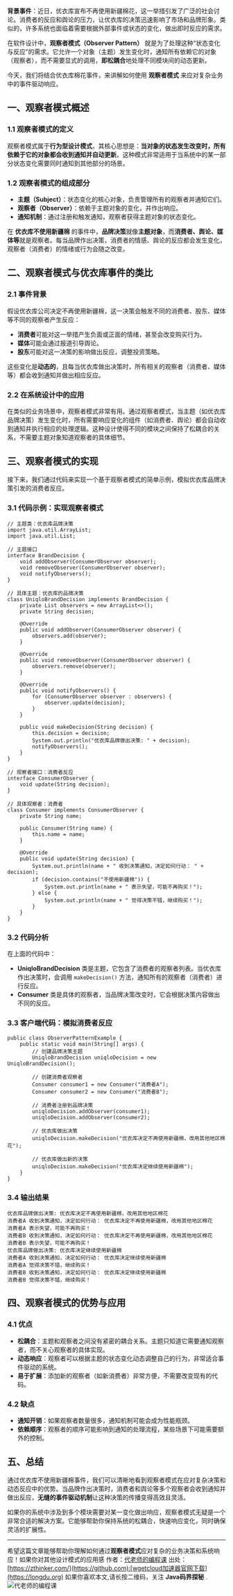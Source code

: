 
**背景事件**：近日，优衣库宣布不再使用新疆棉花，这一举措引发了广泛的社会讨论。消费者的反应和舆论的压力，让优衣库的决策迅速影响了市场和品牌形象。类似的，许多系统也面临着需要根据外部事件或状态的变化，做出即时反应的需求。


在软件设计中，**观察者模式（Observer Pattern）** 就是为了处理这种“状态变化与反应”的需求。它允许一个对象（主题）发生变化时，通知所有依赖它的对象（观察者），而不需要显式的调用，**即松耦合**地处理不同模块间的动态更新。


今天，我们将结合优衣库棉花事件，来讲解如何使用 **观察者模式** 来应对复杂业务中的事件驱动响应。


## 一、观察者模式概述


### 1\.1 观察者模式的定义


观察者模式属于**行为型设计模式**，其核心思想是：**当对象的状态发生改变时，所有依赖于它的对象都会收到通知并自动更新**。这种模式非常适用于当系统中的某一部分状态变化需要同时通知到其他部分的场景。


### 1\.2 观察者模式的组成部分


* **主题（Subject）**：状态变化的核心对象，负责管理所有的观察者并通知它们。
* **观察者（Observer）**：依赖于主题对象的变化，并作出响应。
* **通知机制**：通过注册和触发通知，观察者获得主题对象的状态变化。


在 **优衣库不使用新疆棉** 的事件中，**品牌决策**就像**主题对象**，而**消费者、舆论、媒体等**就是观察者。每当品牌作出决策，消费者的情感、舆论的反应都会发生变化，观察者（消费者）的情绪或行为会随之改变。


## 二、观察者模式与优衣库事件的类比


### 2\.1 事件背景


假设优衣库公司决定不再使用新疆棉，这一决策会触发不同的消费者、股东、媒体等不同的观察者产生反应：


* **消费者**可能对这一举措产生负面或正面的情绪，甚至会改变购买行为。
* **媒体**可能会通过报道引导舆论。
* **股东**可能对这一决策的影响做出反应，调整投资策略。


这些变化是**动态的**，且每当优衣库做出决策时，所有相关的观察者（消费者、媒体等）都会收到通知并做出相应反应。


### 2\.2 在系统设计中的应用


在类似的业务场景中，观察者模式非常有用。通过观察者模式，当主题（如优衣库品牌决策）发生变化时，所有需要响应变化的组件（如消费者、舆论）都会自动收到通知并执行相应的处理逻辑。这种设计使得不同的模块之间保持了松耦合的关系，不需要主题对象知道观察者的具体细节。


## 三、观察者模式的实现


接下来，我们通过代码来实现一个基于观察者模式的简单示例，模拟优衣库品牌决策引发的消费者反应。


### 3\.1 代码示例：实现观察者模式



```
// 主题类：优衣库品牌决策
import java.util.ArrayList;
import java.util.List;

// 主题接口
interface BrandDecision {
    void addObserver(ConsumerObserver observer);
    void removeObserver(ConsumerObserver observer);
    void notifyObservers();
}

// 具体主题：优衣库的品牌决策
class UniqloBrandDecision implements BrandDecision {
    private List observers = new ArrayList<>();
    private String decision;

    @Override
    public void addObserver(ConsumerObserver observer) {
        observers.add(observer);
    }

    @Override
    public void removeObserver(ConsumerObserver observer) {
        observers.remove(observer);
    }

    @Override
    public void notifyObservers() {
        for (ConsumerObserver observer : observers) {
            observer.update(decision);
        }
    }

    public void makeDecision(String decision) {
        this.decision = decision;
        System.out.println("优衣库品牌做出决策: " + decision);
        notifyObservers();
    }
}

// 观察者接口：消费者反应
interface ConsumerObserver {
    void update(String decision);
}

// 具体观察者：消费者
class Consumer implements ConsumerObserver {
    private String name;

    public Consumer(String name) {
        this.name = name;
    }

    @Override
    public void update(String decision) {
        System.out.println(name + " 收到决策通知，决定如何行动： " + decision);
        if (decision.contains("不使用新疆棉")) {
            System.out.println(name + " 表示失望，可能不再购买！");
        } else {
            System.out.println(name + " 觉得决策不错，继续购买！");
        }
    }
}

```

### 3\.2 代码分析


在上面的代码中：


* **UniqloBrandDecision** 类是主题，它包含了消费者的观察者列表。当优衣库作出决策时，会调用 `makeDecision()` 方法，通知所有的观察者（消费者）进行反应。
* **Consumer** 类是具体的观察者，当品牌决策改变时，它会根据决策内容做出不同的反应。


### 3\.3 客户端代码：模拟消费者反应



```
public class ObserverPatternExample {
    public static void main(String[] args) {
        // 创建品牌决策主题
        UniqloBrandDecision uniqloDecision = new UniqloBrandDecision();

        // 创建消费者观察者
        Consumer consumer1 = new Consumer("消费者A");
        Consumer consumer2 = new Consumer("消费者B");

        // 消费者注册到品牌决策
        uniqloDecision.addObserver(consumer1);
        uniqloDecision.addObserver(consumer2);

        // 优衣库做出决策
        uniqloDecision.makeDecision("优衣库决定不再使用新疆棉，改用其他地区棉花");

        // 优衣库做出新的决策
        uniqloDecision.makeDecision("优衣库决定继续使用新疆棉");
    }
}

```

### 3\.4 输出结果



```
优衣库品牌做出决策: 优衣库决定不再使用新疆棉，改用其他地区棉花
消费者A 收到决策通知，决定如何行动： 优衣库决定不再使用新疆棉，改用其他地区棉花
消费者A 表示失望，可能不再购买！
消费者B 收到决策通知，决定如何行动： 优衣库决定不再使用新疆棉，改用其他地区棉花
消费者B 表示失望，可能不再购买！
优衣库品牌做出决策: 优衣库决定继续使用新疆棉
消费者A 收到决策通知，决定如何行动： 优衣库决定继续使用新疆棉
消费者A 觉得决策不错，继续购买！
消费者B 收到决策通知，决定如何行动： 优衣库决定继续使用新疆棉
消费者B 觉得决策不错，继续购买！

```

## 四、观察者模式的优势与应用


### 4\.1 优点


* **松耦合**：主题和观察者之间没有紧密的耦合关系。主题只知道它需要通知观察者，而不关心观察者的具体实现。
* **动态响应**：观察者可以根据主题的状态变化动态调整自己的行为，非常适合事件驱动的系统。
* **易于扩展**：添加新的观察者（如新消费者）非常方便，不需要改变现有的代码。


### 4\.2 缺点


* **通知开销**：如果观察者数量很多，通知机制可能会成为性能瓶颈。
* **依赖顺序**：观察者的顺序可能影响到通知的处理流程，某些场景下可能需要额外的控制。


## 五、总结


通过优衣库不使用新疆棉事件，我们可以清晰地看到观察者模式在应对复杂决策和动态反应中的优势。当品牌作出决策时，消费者和舆论等多个观察者会收到通知并做出反应，**无缝的事件驱动机制**让这种决策的传播变得高效且灵活。


如果你的系统中涉及到多个模块需要对某一变化做出响应，观察者模式无疑是一个非常合适的解决方案。它能够帮助你保持系统的松耦合，快速响应变化，同时确保灵活的扩展性。




---


希望这篇文章能够帮助你理解如何通过**观察者模式**应对复杂的业务决策和系统响应！如果你对其他设计模式的应用感
作者：[代老师的编程课](https://github.com)
出处：[https://zthinker.com/](https://github.com):[wgetcloud加速器官网下载](https://longdu.org)
如果你喜欢本文,请长按二维码，关注 **Java码界探秘**
.![代老师的编程课](https://img2024.cnblogs.com/other/124822/202411/124822-20241130140155823-1509240958.jpg)


